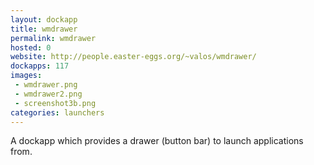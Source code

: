 ```yaml
---
layout: dockapp
title: wmdrawer
permalink: wmdrawer
hosted: 0
website: http://people.easter-eggs.org/~valos/wmdrawer/
dockapps: 117
images:
 - wmdrawer.png
 - wmdrawer2.png
 - screenshot3b.png
categories: launchers
---
```

A dockapp which provides a drawer (button bar) to launch applications from.
